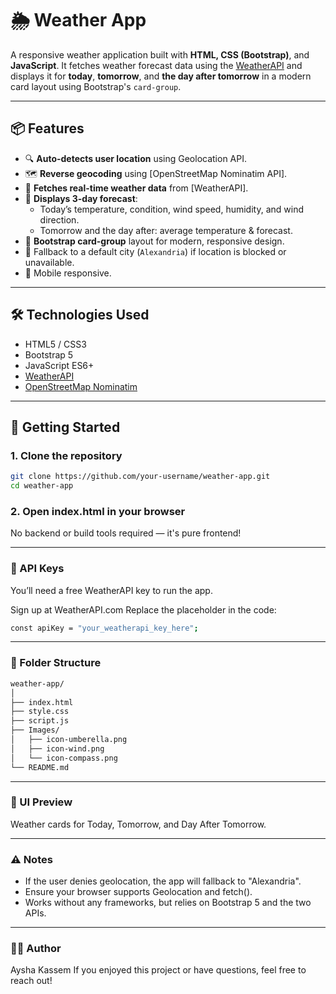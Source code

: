 # 🌦️ Weather App

A responsive weather application built with **HTML, CSS (Bootstrap)**, and **JavaScript**. It fetches weather forecast data using the [WeatherAPI](https://www.weatherapi.com/) and displays it for **today**, **tomorrow**, and **the day after tomorrow** in a modern card layout using Bootstrap's `card-group`.

---

## 📦 Features

- 🔍 **Auto-detects user location** using Geolocation API.
- 🗺️ **Reverse geocoding** using [OpenStreetMap Nominatim API].
- 📡 **Fetches real-time weather data** from [WeatherAPI].
- 📆 **Displays 3-day forecast**:
  - Today’s temperature, condition, wind speed, humidity, and wind direction.
  - Tomorrow and the day after: average temperature & forecast.
- 🧩 **Bootstrap card-group** layout for modern, responsive design.
- 🌙 Fallback to a default city (`Alexandria`) if location is blocked or unavailable.
- 📱 Mobile responsive.

---

## 🛠️ Technologies Used

- HTML5 / CSS3
- Bootstrap 5
- JavaScript ES6+
- [WeatherAPI](https://www.weatherapi.com/)
- [OpenStreetMap Nominatim](https://nominatim.openstreetmap.org/)

---

## 🚀 Getting Started

### 1. Clone the repository
```bash
git clone https://github.com/your-username/weather-app.git
cd weather-app
```
### 2. Open index.html in your browser
No backend or build tools required — it's pure frontend!

---

### 🔑 API Keys
You’ll need a free WeatherAPI key to run the app.

Sign up at WeatherAPI.com
Replace the placeholder in the code:
```bash
const apiKey = "your_weatherapi_key_here";
```
---

### 📂 Folder Structure
```bash
weather-app/
│
├── index.html
├── style.css
├── script.js
├── Images/
│   ├── icon-umberella.png
│   ├── icon-wind.png
│   └── icon-compass.png
└── README.md
```
---

### 📸 UI Preview
Weather cards for Today, Tomorrow, and Day After Tomorrow.

---
### ⚠️ Notes
- If the user denies geolocation, the app will fallback to "Alexandria".
- Ensure your browser supports Geolocation and fetch().
- Works without any frameworks, but relies on Bootstrap 5 and the two APIs.

---
### 🙋‍♀️ Author
Aysha Kassem
If you enjoyed this project or have questions, feel free to reach out!
